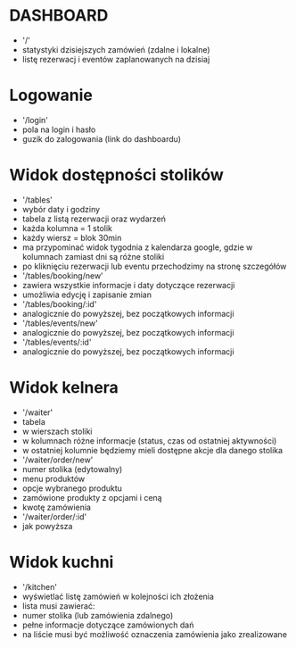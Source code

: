 # DASHBOARD

- '/'
 - statystyki dzisiejszych zamówień (zdalne i lokalne)
 - listę rezerwacj i eventów zaplanowanych na dzisiaj


# Logowanie 

- '/login'
 - pola na login i hasło
 - guzik do zalogowania (link do dashboardu)


# Widok dostępności stolików

- '/tables'
 - wybór daty i godziny
 - tabela z listą rezerwacji oraz wydarzeń
  - każda kolumna = 1 stolik
  - każdy wiersz = blok 30min
  - ma przypominać widok tygodnia z kalendarza google, gdzie w kolumnach zamiast dni są różne stoliki
  - po kliknięciu rezerwacji lub eventu przechodzimy na stronę szczegółów
- '/tables/booking/new'
 - zawiera wszystkie informacje i daty dotyczące rezerwacji
 - umożliwia edycję i zapisanie zmian
- '/tables/booking/:id'
 - analogicznie do powyższej, bez początkowych informacji
- '/tables/events/new'
 - analogicznie do powyższej, bez początkowych informacji
- '/tables/events/:id'
 - analogicznie do powyższej, bez początkowych informacji

# Widok kelnera

- '/waiter'
 - tabela
  - w wierszach stoliki
  - w kolumnach różne informacje (status, czas od ostatniej aktywności)
  - w ostatniej kolumnie będziemy mieli dostępne akcje dla danego stolika
- '/waiter/order/new'
 - numer stolika (edytowalny)
 - menu produktów
 - opcje wybranego produktu
 - zamówione produkty z opcjami i ceną
 - kwotę zamówienia
- '/waiter/order/:id'
 - jak powyższa

# Widok kuchni

- '/kitchen'
 - wyświetlać listę zamówień w kolejności ich złożenia
 - lista musi zawierać:
  - numer stolika (lub zamówienia zdalnego)
  - pełne informacje dotyczące zamówionych dań
 - na liście musi być możliwość oznaczenia zamówienia jako zrealizowane 